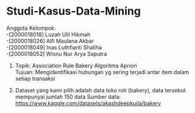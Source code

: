 # Studi-Kasus-Data-Mining

Anggota Kelompok:   
-[2000018018] Luzah Ulil Hikmah    
-[2000018026] Alfi Maulana Akbar   
-[2000018049] Inas Luthfianti Shaliha   
-[2000018052] Wisnu Nur Arya Saputra  

1. Topik: Association Rule Bakery Algoritma Apriori   
   Tujuan: Mengidentifikasi hubungan yg sering terjadi antar item dalam setiap transaksi

2. Dataset yang kami pilih adalah data toko roti (bakery), data tersebut mempunyai jumlah 150 data
   Sumber data: https://www.kaggle.com/datasets/akashdeepkuila/bakery
